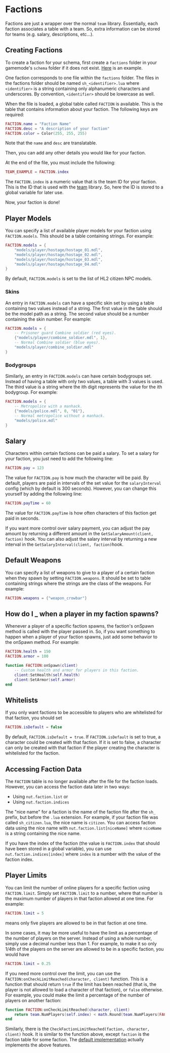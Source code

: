 # Factions

Factions are just a wrapper over the normal ```team``` library. Essentially, each faction associates a table with a team. So, extra information can be stored for teams (e.g. salary, descriptions, etc...).

## **Creating Factions**

To create a faction for your schema, first create a ```factions``` folder in your gamemode's ```schema``` folder if it does not exist. [Here](https://github.com/NutScript/skeleton-schema/tree/master/schema/factions) is an example.

One faction corresponds to one file within the ```factions``` folder. The files in the factions folder should be named ```sh_<identifier>.lua``` where ```<identifier>``` is a string containing only alphanumeric characters and underscores. By convention, ```<identifier>``` should be lowercase as well.

When the file is loaded, a global table called ```FACTION``` is available. This is the table that contains information about your faction. The following keys are required:

```lua
FACTION.name = "Faction Name"
FACTION.desc = "A description of your faction"
FACTION.color = Color(255, 255, 255)
```

Note that the ```name``` and ```desc``` are translatable.

Then, you can add any other details you would like for your faction.

At the end of the file, you must include the following:

```lua
TEAM_EXAMPLE = FACTION.index
```

The ```FACTION.index``` is a numeric value that is the team ID for your faction. This is the ID that is used with the [team](https://wiki.facepunch.com/gmod/team) library. So, here the ID is stored to a global variable for later use.

Now, your faction is done!

## **Player Models**

You can specify a list of available player models for your faction using ```FACTION.models```. This should be a table containing strings. For example:

```lua
FACTION.models = {
    "models/player/hostage/hostage_01.mdl",
    "models/player/hostage/hostage_02.mdl",
    "models/player/hostage/hostage_03.mdl",
    "models/player/hostage/hostage_04.mdl"
}
```

By default, ```FACTION.models``` is set to the list of HL2 citizen NPC models.

### **Skins**

An entry in ```FACTION.models``` can have a specific skin set by using a table containing two values instead of a string. The first value in the table should be the model path as a string. The second value should be a number containing the skin number. For example:

```lua
FACTION.models = {
    -- Prisoner guard Combine soldier (red eyes).
    {"models/player/combine_soldier.mdl", 1},
    -- Normal Combine soldier (blue eyes).
    "models/player/combine_soldier.mdl"
}
```

### **Bodygroups**

Similarly, an entry in ```FACTION.models``` can have certain bodygroups set. Instead of having a table with only two values, a table with 3 values is used. The third value is a string where the ith digit represents the value for the ith bodygroup. For example:

```lua
FACTION.models = {
    -- Metropolice with a manhack.
    {"models/police.mdl", 0, "01"},
    -- Normal metropolice without a manhack.
    "models/police.mdl"
}
```

## **Salary**

Characters within certain factions can be paid a salary. To set a salary for your faction, you just need to add the following line:

```lua
FACTION.pay = 123
```

The value for ```FACTION.pay``` is how much the character will be paid. By default, players are paid in intervals of the set value for the ```salaryInterval``` config (which by default is 300 seconds). However, you can change this yourself by adding the following line:

```lua
FACTION.payTime = 60
```

The value for ```FACTION.payTime``` is how often characters of this faction get paid in seconds.

If you want more control over salary payment, you can adjust the pay amount by returning a different amount in the ```GetSalaryAmount(client, faction)``` hook. You can also adjust the salary interval by returning a new interval in the ```GetSalaryInterval(client, faction)```hook.

## **Default Weapons**

You can specify a list of weapons to give to a player of a certain faction when they spawn by setting ```FACTION.weapons```. It should be set to table containing strings where the strings are the class of the weapons. For example:

```lua
FACTION.weapons = {"weapon_crowbar"}
```


## **How do I _ when a player in my faction spawns?**

Whenever a player of a specific faction spawns, the faction's onSpawn method is called with the player passed in. So, if you want something to happen when a player of your faction spawns, just add some behavior to the onSpawn method. For example:

```lua
FACTION.health = 150
FACTION.armor = 100

function FACTION:onSpawn(client)
    -- Custom health and armor for players in this faction.
    client:SetHealth(self.health)
    client:SetArmor(self.armor)
end
```

## Whitelists

If you only want factions to be accessible to players who are whitelisted for that faction, you should set

```lua
FACTION.isDefault = false
```

By default, ```FACTION.isDefault = true```. If ```FACTION.isDefault``` is set to true, a character could be created with that faction. If it is set to false, a character can only be created with that faction if the player creating the character is whitelisted for the faction.

## **Accessing Faction Data**

The ```FACTION``` table is no longer available after the file for the faction loads. However, you can access the faction data later in two ways:

* Using ```nut.faction.list``` or
* Using ```nut.faction.indices```

The "nice name" for a faction is the name of the faction file after the ```sh_``` prefix, but before the ```.lua``` extension. For example, if your faction file was called ```sh_citizen.lua```, the nice name is ```citizen```. You can access faction data using the nice name with ```nut.faction.list[niceName]``` where ```niceName``` is a string containing the nice name.

If you have the index of the faction (the value is ```FACTION.index``` that should have been stored in a global variable), you can use ```nut.faction.indices[index]``` where ```index``` is a number with the value of the faction index.

## **Player Limits**

You can limit the number of online players for a specific faction using ```FACTION.limit```. Simply set ```FACTION.limit``` to a number, where that number is the maximum number of players in that faction allowed at one time. For example:

```lua
FACTION.limit = 5
```

means only five players are allowed to be in that faction at one time.

In some cases, it may be more useful to have the limit as a percentage of the number of players on the server. Instead of using a whole number, simply use a decimal number less than 1. For example, to make it so only 1/4th of the players on the server are allowed to be in a specific faction, you would have

```lua
FACTION.limit = 0.25
```

If you need more control over the limit, you can use the ```FACTION:onCheckLimitReached(character, client)``` function. This is a function that should return ```true``` if the limit has been reached (that is, the player is not allowed to load a character of that faction), or ```false``` otherwise. For example, you could make the limit a percentage of the number of players on another faction:

```lua
function FACTION:onCheckLimitReached(character, client)
    return team.NumPlayers(self.index) < math.Round(team.NumPlayers(FACTION_OTHER) * 0.25)
end
```

Similarly, there is the ```CheckFactionLimitReached(faction, character, client)``` hook. It is similar to the function above, except ```faction``` is the faction table for some faction. The [default implementation](https://github.com/NutScript/NutScript/blob/4cc60462de847b253b7287dff8ab9c3d9cb1840b/gamemode/core/hooks/sh_hooks.lua#L304) actually implements the above features.